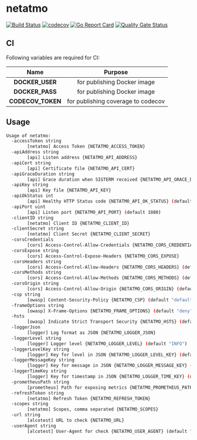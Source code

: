 # netatmo

[![Build Status](https://travis-ci.com/ViBiOh/goweb.svg?branch=master)](https://travis-ci.com/ViBiOh/goweb)
[![codecov](https://codecov.io/gh/ViBiOh/goweb/branch/master/graph/badge.svg)](https://codecov.io/gh/ViBiOh/goweb)
[![Go Report Card](https://goreportcard.com/badge/github.com/ViBiOh/goweb)](https://goreportcard.com/report/github.com/ViBiOh/goweb)
[![Quality Gate Status](https://sonarcloud.io/api/project_badges/measure?project=ViBiOh_netatmo&metric=alert_status)](https://sonarcloud.io/dashboard?id=ViBiOh_netatmo)

## CI

Following variables are required for CI:

|       Name        |              Purpose               |
| :---------------: | :--------------------------------: |
|  **DOCKER_USER**  |    for publishing Docker image     |
|  **DOCKER_PASS**  |    for publishing Docker image     |
| **CODECOV_TOKEN** | for publishing coverage to codecov |

## Usage

```bash
Usage of netatmo:
  -accessToken string
        [netatmo] Access Token {NETATMO_ACCESS_TOKEN}
  -apiAddress string
        [api] Listen address {NETATMO_API_ADDRESS}
  -apiCert string
        [api] Certificate file {NETATMO_API_CERT}
  -apiGraceDuration string
        [api] Grace duration when SIGTERM received {NETATMO_API_GRACE_DURATION} (default "15s")
  -apiKey string
        [api] Key file {NETATMO_API_KEY}
  -apiOkStatus int
        [api] Healthy HTTP Status code {NETATMO_API_OK_STATUS} (default 204)
  -apiPort uint
        [api] Listen port {NETATMO_API_PORT} (default 1080)
  -clientID string
        [netatmo] Client ID {NETATMO_CLIENT_ID}
  -clientSecret string
        [netatmo] Client Secret {NETATMO_CLIENT_SECRET}
  -corsCredentials
        [cors] Access-Control-Allow-Credentials {NETATMO_CORS_CREDENTIALS}
  -corsExpose string
        [cors] Access-Control-Expose-Headers {NETATMO_CORS_EXPOSE}
  -corsHeaders string
        [cors] Access-Control-Allow-Headers {NETATMO_CORS_HEADERS} (default "Content-Type")
  -corsMethods string
        [cors] Access-Control-Allow-Methods {NETATMO_CORS_METHODS} (default "GET")
  -corsOrigin string
        [cors] Access-Control-Allow-Origin {NETATMO_CORS_ORIGIN} (default "*")
  -csp string
        [owasp] Content-Security-Policy {NETATMO_CSP} (default "default-src 'self'; base-uri 'self'")
  -frameOptions string
        [owasp] X-Frame-Options {NETATMO_FRAME_OPTIONS} (default "deny")
  -hsts
        [owasp] Indicate Strict Transport Security {NETATMO_HSTS} (default true)
  -loggerJson
        [logger] Log format as JSON {NETATMO_LOGGER_JSON}
  -loggerLevel string
        [logger] Logger level {NETATMO_LOGGER_LEVEL} (default "INFO")
  -loggerLevelKey string
        [logger] Key for level in JSON {NETATMO_LOGGER_LEVEL_KEY} (default "level")
  -loggerMessageKey string
        [logger] Key for message in JSON {NETATMO_LOGGER_MESSAGE_KEY} (default "message")
  -loggerTimeKey string
        [logger] Key for timestamp in JSON {NETATMO_LOGGER_TIME_KEY} (default "time")
  -prometheusPath string
        [prometheus] Path for exposing metrics {NETATMO_PROMETHEUS_PATH} (default "/metrics")
  -refreshToken string
        [netatmo] Refresh Token {NETATMO_REFRESH_TOKEN}
  -scopes string
        [netatmo] Scopes, comma separated {NETATMO_SCOPES}
  -url string
        [alcotest] URL to check {NETATMO_URL}
  -userAgent string
        [alcotest] User-Agent for check {NETATMO_USER_AGENT} (default "Alcotest")
```
